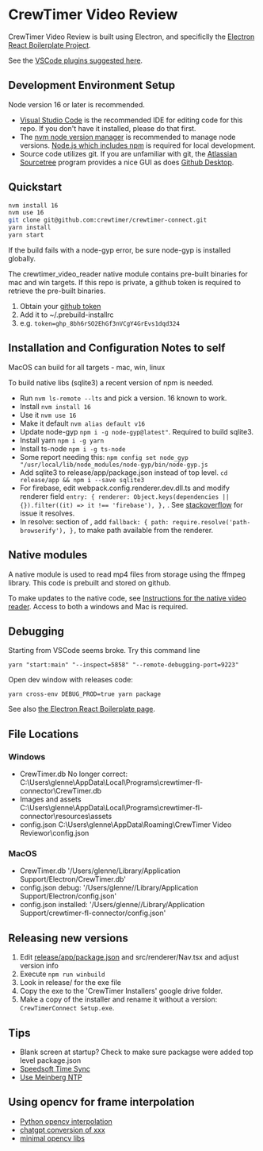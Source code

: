 # CrewTimer Video Review

CrewTimer Video Review is built using Electron, and specificlly
the [Electron React Boilerplate Project](https://electron-react-boilerplate.js.org/docs/installation/).

See the [VSCode plugins suggested here](https://electron-react-boilerplate.js.org/docs/editor-configuration).

## Development Environment Setup

Node version 16 or later is recommended.

* [Visual Studio Code](https://code.visualstudio.com/) is the recommended IDE for editing code for this repo.  If you don't have it installed, please do that first.
* The [nvm node version manager](https://github.com/nvm-sh/nvm) is recommended to manage node versions.  [Node.js which includes npm](https://nodejs.org/en) is required for local development.
* Source code utilizes git.  If you are unfamiliar with git, the [Atlassian Sourcetree](https://www.sourcetreeapp.com/) program provides a nice GUI as does [Github Desktop](https://desktop.github.com/).

## Quickstart

```bash
nvm install 16
nvm use 16
git clone git@github.com:crewtimer/crewtimer-connect.git
yarn install
yarn start
```

If the build fails with a node-gyp error, be sure node-gyp is installed globally.

The crewtimer_video_reader native module contains pre-built binaries for mac and win targets.  If this repo is private, a github token is required to retrieve the pre-built binaries.

1. Obtain your [github token](https://github.com/prebuild/prebuild?tab=readme-ov-file#create-github-token)
2. Add it to ~/.prebuild-installrc
3. e.g. `token=ghp_8bh6rSO2EhGf3nVCgY4GrEvs1dqd324`

## Installation and Configuration Notes to self

MacOS can build for all targets - mac, win, linux

To build native libs (sqlite3) a recent version of npm is needed.

* Run `nvm ls-remote --lts` and pick a version.  16 known to work.
* Install `nvm install 16`
* Use it `nvm use 16`
* Make it default `nvm alias default v16`
* Update node-gyp `npm i -g node-gyp@latest"`.  Required to build sqlite3.
* Install yarn `npm i -g yarn`
* Install ts-node `npm i -g ts-node`
* Some report needing this: `npm config set node_gyp "/usr/local/lib/node_modules/node-gyp/bin/node-gyp.js`
* Add sqlite3 to release/app/package.json instead of top level. `cd release/app && npm i --save sqlite3`
* For firebase, edit webpack.config.renderer.dev.dll.ts and modify renderer field `entry: {
    renderer: Object.keys(dependencies || {}).filter((it) => it !== 'firebase'),
  },` . See [stackoverflow](https://stackoverflow.com/a/72220505/924369) for issue it resolves.
* In resolve: section of , add ```fallback: {
      path: require.resolve('path-browserify'),
    },``` to make path available from the renderer.

## Native modules

A native module is used to read mp4 files from storage using the ffmpeg library.  This code is prebuilt and stored on github.

To make updates to the native code, see [Instructions for the native video reader](native/ffreader/README.md).  Access to both a windows and Mac is required.

## Debugging

Starting from VSCode seems broke. Try this command line

`yarn "start:main" "--inspect=5858" "--remote-debugging-port=9223"`

Open dev window with releases code:

`yarn cross-env DEBUG_PROD=true yarn package`

See also [the Electron React Boilerplate page](https://electron-react-boilerplate.js.org/docs/packaging).

## File Locations

### Windows

* CrewTimer.db No longer correct: C:\\Users\\glenne\\AppData\\Local\\Programs\\crewtimer-fl-connector\\CrewTimer.db
* Images and assets C:\\Users\\glenne\\AppData\\Local\\Programs\\crewtimer-fl-connector\\resources\assets
* config.json C:\\Users\\glenne\\AppData\Roaming\\CrewTimer Video Reviewor\\config.json

### MacOS

* CrewTimer.db '/Users/glenne/Library/Application Support/Electron/CrewTimer.db'
* config.json debug: '/Users/glenne//Library/Application Support/Electron/config.json'
* config.json installed: '/Users/glenne//Library/Application Support/crewtimer-fl-connector/config.json'

## Releasing new versions

1. Edit [release/app/package.json](release/app/package.json) and src/renderer/Nav.tsx and adjust version info
2. Execute `npm run winbuild`
3. Look in release/ for the exe file
4. Copy the exe to the 'CrewTimer Installers' google drive folder.
5. Make a copy of the installer and rename it without a version: `CrewTimerConnect Setup.exe`.

## Tips

* Blank screen at startup? Check to make sure packagse were added top level package.json
* [Speedsoft Time Sync](https://www.speed-soft.de/software/time_sync/index.php)
* [Use Meinberg NTP](https://www.meinbergglobal.com/english/sw/ntp.htm)

## Using opencv for frame interpolation

* [Python opencv interpolation](https://github.com/satinder147/video-frame-interpolation)
* [chatgpt conversion of xxx](https://chat.openai.com/share/42a74f77-a0ab-4b40-97ab-6b75b121f289)
* [minimal opencv libs](https://github.com/nihui/opencv-mobile)
